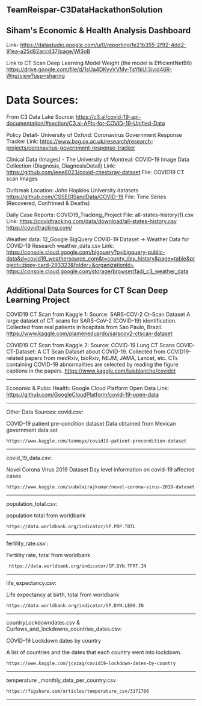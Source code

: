 ## TeamReispar-C3DataHackathonSolution

##  Siham's Economic & Health Analysis Dashboard 
Link- https://datastudio.google.com/u/0/reporting/fe21b355-2f92-4dd2-91ea-a25d82accd37/page/Wl3oB

Link to CT Scan Deep Learning Model Weight (the model is EfficientNetB6) https://drive.google.com/file/d/1sUa4DKyyVVMy-TsYIkUI3ivjd46R-Wng/view?usp=sharing 

# Data Sources:

From C3 Data Lake Source: https://c3.ai/covid-19-api-documentation/#section/C3.ai-APIs-for-COVID-19-Unified-Data

Policy Detail- 	University of Oxford: Coronavirus Government Response Tracker
Link: https://www.bsg.ox.ac.uk/research/research-projects/coronavirus-government-response-tracker

Clinical Data (Images) - The University of Montreal: COVID-19 Image Data Collection (Diagnosis, DiagnosisDetail)
Link: https://github.com/ieee8023/covid-chestxray-dataset
File: COVID19 CT scan Images

Outbreak Location: John Hopkins University datasets https://github.com/CSSEGISandData/COVID-19
File: Time Series (Recovered, Confrimed & Deaths)

Daily Case Reports: COVID19_Tracking_Project
File: all-states-history(1).csv
Link: https://covidtracking.com/data/download/all-states-history.csv
      https://covidtracking.com/
      
Weather data: 12_Google BigQuery COVID-19 Dataset -> Weather Data for COVID-19 Research
weather_data.csv 
Link:
    https://console.cloud.google.com/bigquery?p=bigquery-public-data&d=covid19_weathersource_com&t=county_day_history&page=table&project=zippy-card-293323&folder=&organizationId=
    https://console.cloud.google.com/storage/browser/fadi_c3_weather_data

Additional Data Sources for CT Scan Deep Learning Project
---
COVID19 CT Scan from Kaggle 1:
Source:
SARS-COV-2 Ct-Scan Dataset
A large dataset of CT scans for SARS-CoV-2 (COVID-19) identification. Collected from real patients in hospitals from Sao Paulo, Brazil.
https://www.kaggle.com/plameneduardo/sarscov2-ctscan-dataset

COVID19 CT Scan from Kaggle 2:
Source:
COVID-19 Lung CT Scans COVID-CT-Dataset: A CT Scan Dataset about COVID-19. Collected from COVID19-related papers from medRxiv, bioRxiv, NEJM, JAMA, Lancet, etc. CTs containing COVID-19 abnormalities are selected by reading the figure captions in the papers.
https://www.kaggle.com/luisblanche/covidct

---
Economic & Pubic Health: Google Cloud Platform Open Data
Link: https://github.com/GoogleCloudPlatform/covid-19-open-data

---

Other Data Sources:
covid.csv:

  COVID-19 patient pre-condition dataset
  Data obtained from Mexican government data set 

    https://www.kaggle.com/tanmoyx/covid19-patient-precondition-dataset

---

covid_19_data.csv:

  Novel Corona Virus 2019 Dataset
  Day level information on covid-19 affected cases

    https://www.kaggle.com/sudalairajkumar/novel-corona-virus-2019-dataset
  
---

population_total.csv:

  population total from worldbank 
  
    https://data.worldbank.org/indicator/SP.POP.TOTL

---

fertility_rate.csv : 

  Fertility rate, total from worldbank 
     
     https://data.worldbank.org/indicator/SP.DYN.TFRT.IN

---

life_expectancy.csv:

  Life expectancy at birth, total from worldbank 
  
    https://data.worldbank.org/indicator/SP.DYN.LE00.IN

---
    
countryLockdowndates.csv & Curfews_and_lockdowns_countries_dates.csv:

  COVID-19 Lockdown dates by country
  
  A list of countries and the dates that each country went into lockdown.
    
    https://www.kaggle.com/jcyzag/covid19-lockdown-dates-by-country

---

temperature _monthly_data_per_country.csv

    https://figshare.com/articles/temperature_csv/3171766

---


     
